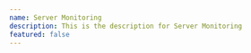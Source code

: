 ```yaml
---
name: Server Monitoring
description: This is the description for Server Monitoring
featured: false
---
```

